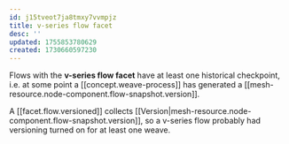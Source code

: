 ```yaml
---
id: j15tveot7ja8tmxy7vvmpjz
title: v-series flow facet
desc: ''
updated: 1755853780629
created: 1730660597230
---
```


Flows with the **v-series flow facet** have at least one historical checkpoint, i.e. at some point a [[concept.weave-process]] has generated a [[mesh-resource.node-component.flow-snapshot.version]].


A [[facet.flow.versioned]] collects [[Version|mesh-resource.node-component.flow-snapshot.version]], so a v-series flow probably had versioning turned on for at least one weave.
